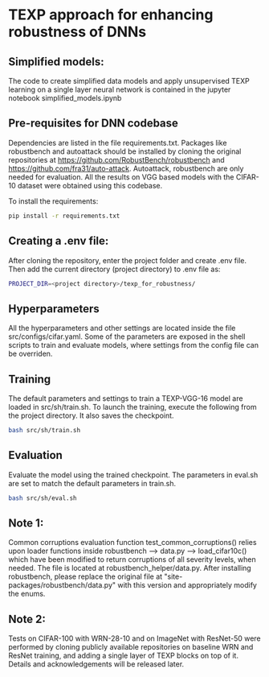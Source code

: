 # TEXP approach for enhancing robustness of DNNs

## Simplified models:

The code to create simplified data models and apply unsupervised TEXP learning on a single layer neural network is contained in the jupyter notebook simplified_models.ipynb


## Pre-requisites for DNN codebase

Dependencies are listed in the file requirements.txt. Packages like robustbench and autoattack should be installed by cloning the original repositories at https://github.com/RobustBench/robustbench and https://github.com/fra31/auto-attack. Autoattack, robustbench are only needed for evaluation. All the results on VGG based models with the CIFAR-10 dataset were obtained using this codebase.

To install the requirements:
```bash
pip install -r requirements.txt
```

## Creating a .env file:

After cloning the repository, enter the project folder and create .env file. Then add the current directory (project directory) to .env file as:

```bash
PROJECT_DIR=<project directory>/texp_for_robustness/
```


## Hyperparameters

All the hyperparameters and other settings are located inside the file src/configs/cifar.yaml. Some of the parameters are exposed in the shell scripts to train and evaluate models, where settings from the config file can be overriden.


## Training

The default parameters and settings to train a TEXP-VGG-16 model are loaded in src/sh/train.sh. To launch the training, execute the following from the project directory. It also saves the checkpoint.

```bash
bash src/sh/train.sh
```

## Evaluation

Evaluate the model using the trained checkpoint. The parameters in eval.sh are set to match the default parameters in train.sh.

```bash
bash src/sh/eval.sh
```

## Note 1:
Common corruptions evaluation function test_common_corruptions() relies upon loader functions inside robustbench --> data.py --> load_cifar10c() which have been modified to return corruptions of all severity levels, when needed. The file is located at robustbench_helper/data.py. After installing robustbench, please replace the original file at "site-packages/robustbench/data.py" with this version and appropriately modify the enums.

## Note 2:
Tests on CIFAR-100 with WRN-28-10 and on ImageNet with ResNet-50 were performed by cloning publicly available repositories on baseline WRN and ResNet training, and adding a single layer of TEXP blocks on top of it. Details and acknowledgements will be released later.




